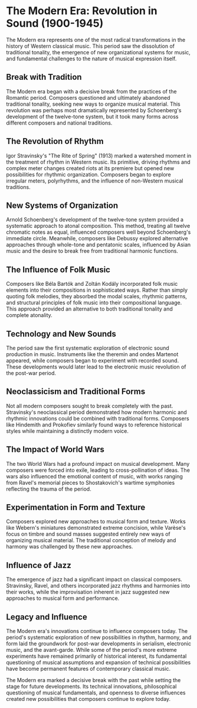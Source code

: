 # The Modern Era: Revolution in Sound (1900-1945)

The Modern era represents one of the most radical transformations in the history of Western classical music. This period saw the dissolution of traditional tonality, the emergence of new organizational systems for music, and fundamental challenges to the nature of musical expression itself.

## Break with Tradition

The Modern era began with a decisive break from the practices of the Romantic period. Composers questioned and ultimately abandoned traditional tonality, seeking new ways to organize musical material. This revolution was perhaps most dramatically represented by Schoenberg's development of the twelve-tone system, but it took many forms across different composers and national traditions.

## The Revolution of Rhythm

Igor Stravinsky's "The Rite of Spring" (1913) marked a watershed moment in the treatment of rhythm in Western music. Its primitive, driving rhythms and complex meter changes created riots at its premiere but opened new possibilities for rhythmic organization. Composers began to explore irregular meters, polyrhythms, and the influence of non-Western musical traditions.

## New Systems of Organization

Arnold Schoenberg's development of the twelve-tone system provided a systematic approach to atonal composition. This method, treating all twelve chromatic notes as equal, influenced composers well beyond Schoenberg's immediate circle. Meanwhile, composers like Debussy explored alternative approaches through whole-tone and pentatonic scales, influenced by Asian music and the desire to break free from traditional harmonic functions.

## The Influence of Folk Music

Composers like Béla Bartók and Zoltán Kodály incorporated folk music elements into their compositions in sophisticated ways. Rather than simply quoting folk melodies, they absorbed the modal scales, rhythmic patterns, and structural principles of folk music into their compositional language. This approach provided an alternative to both traditional tonality and complete atonality.

## Technology and New Sounds

The period saw the first systematic exploration of electronic sound production in music. Instruments like the theremin and ondes Martenot appeared, while composers began to experiment with recorded sound. These developments would later lead to the electronic music revolution of the post-war period.

## Neoclassicism and Traditional Forms

Not all modern composers sought to break completely with the past. Stravinsky's neoclassical period demonstrated how modern harmonic and rhythmic innovations could be combined with traditional forms. Composers like Hindemith and Prokofiev similarly found ways to reference historical styles while maintaining a distinctly modern voice.

## The Impact of World Wars

The two World Wars had a profound impact on musical development. Many composers were forced into exile, leading to cross-pollination of ideas. The wars also influenced the emotional content of music, with works ranging from Ravel's memorial pieces to Shostakovich's wartime symphonies reflecting the trauma of the period.

## Experimentation in Form and Texture

Composers explored new approaches to musical form and texture. Works like Webern's miniatures demonstrated extreme concision, while Varèse's focus on timbre and sound masses suggested entirely new ways of organizing musical material. The traditional conception of melody and harmony was challenged by these new approaches.

## Influence of Jazz

The emergence of jazz had a significant impact on classical composers. Stravinsky, Ravel, and others incorporated jazz rhythms and harmonies into their works, while the improvisation inherent in jazz suggested new approaches to musical form and performance.

## Legacy and Influence

The Modern era's innovations continue to influence composers today. The period's systematic exploration of new possibilities in rhythm, harmony, and form laid the groundwork for post-war developments in serialism, electronic music, and the avant-garde. While some of the period's more extreme experiments have remained primarily of historical interest, its fundamental questioning of musical assumptions and expansion of technical possibilities have become permanent features of contemporary classical music.

The Modern era marked a decisive break with the past while setting the stage for future developments. Its technical innovations, philosophical questioning of musical fundamentals, and openness to diverse influences created new possibilities that composers continue to explore today.
